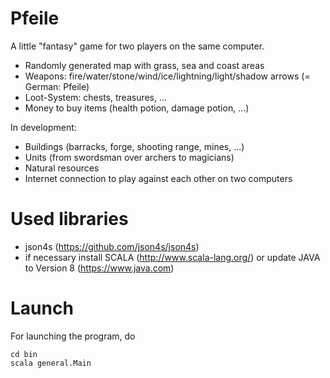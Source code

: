 Pfeile
======

A little "fantasy" game for two players on the same computer.
- Randomly generated map with grass, sea and coast areas
- Weapons: fire/water/stone/wind/ice/lightning/light/shadow  arrows (= German: Pfeile) 
- Loot-System: chests, treasures, ...
- Money to buy items (health potion, damage potion, ...)

In development: 
- Buildings (barracks, forge, shooting range, mines, ...)
- Units (from swordsman over archers to magicians)
- Natural resources 
- Internet connection to play against each other on two computers

Used libraries
==============
  - json4s (https://github.com/json4s/json4s)
  - if necessary install SCALA (http://www.scala-lang.org/) or update JAVA to Version 8 (https://www.java.com)

Launch
======

For launching the program, do

```
cd bin
scala general.Main
```
